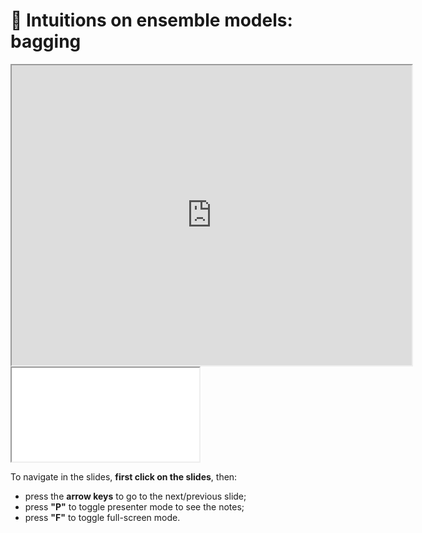 # 🎥 Intuitions on ensemble models: bagging

<iframe class="video" width="640px" height="480px"
        src="https://www.youtube.com/embed/SnvdnIlOsHQ?rel=0"
        allowfullscreen></iframe>

<iframe class="slides"
        src="../slides/index.html?file=../slides/bagging.md"></iframe>

To navigate in the slides, **first click on the slides**, then:
- press the **arrow keys** to go to the next/previous slide;
- press **"P"** to toggle presenter mode to see the notes;
- press **"F"** to toggle full-screen mode.
